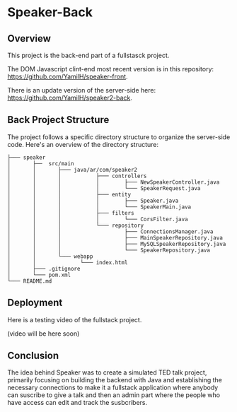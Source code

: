 # Speaker-Back

## Overview

This project is the back-end part of a fullstasck project.

The DOM Javascript clint-end most recent version is in this repository: https://github.com/YamilH/speaker-front.

There is an update version of the server-side here: https://github.com/YamilH/speaker2-back.


## Back Project Structure

The project follows a specific directory structure to organize the server-side code. Here's an overview of the directory structure:

```.
├─── speaker
│       ├──  src/main
│       │       ├─── java/ar/com/speaker2
│       │       │           ├─── controllers
│       │       │           │        ├─── NewSpeakerController.java
│       │       │           │        └─── SpeakerRequest.java
│       │       │           ├─── entity
│       │       │           │        ├─── Speaker.java
│       │       │           │        └─── SpeakerMain.java
│       │       │           ├─── filters
│       │       │           │        └─── CorsFilter.java
│       │       │           └─── repository
│       │       │                    ├─── ConnectionsManager.java
│       │       │                    ├─── MainSpeakerRepository.java
│       │       │                    ├─── MySQLSpeakerRepository.java
│       │       │                    └─── SpeakerRepository.java
│       │       └─── webapp
│       │              └─── index.html
│       ├─── .gitignore
│       └─── pom.xml
└─── README.md

```


## Deployment

Here is a testing video of the fullstack project.

(video will be here soon)


## Conclusion

The idea behind Speaker was to create a simulated TED talk project, primarily focusing on building the backend with Java and establishing the necessary connections to make it a fullstack application where anybody can suscribe to give a talk and then an admin part where the people who have access can edit and track the susbcribers.
